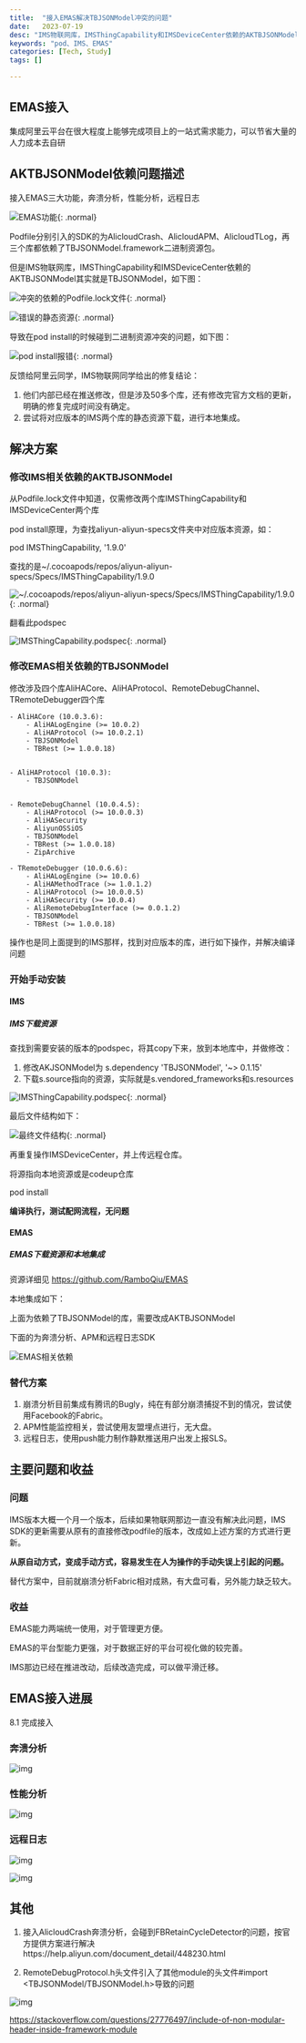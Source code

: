 ```yaml
---
title:  "接入EMAS解决TBJSONModel冲突的问题"
date:   2023-07-19
desc: "IMS物联网库，IMSThingCapability和IMSDeviceCenter依赖的AKTBJSONModel，同EMAS相关的三大功能，奔溃分析，性能分析，远程日志中依赖的TBJSONModel存在静态资源冲突的问题，利用取巧的方式，修改目标冲突的podspec，来达到避免问题的解决方案。"
keywords: "pod、IMS、EMAS"
categories: [Tech, Study]
tags: []

---
```


## **EMAS接入**

集成阿里云平台在很大程度上能够完成项目上的一站式需求能力，可以节省大量的人力成本去自研





## AKTBJSONModel依赖**问题描述**

接入EMAS三大功能，奔溃分析，性能分析，远程日志

![EMAS功能](/assets/img/study/2023-07-19-接入EMAS解决TBJSONModel冲突的问题.assets/3ad73333-774a-46e5-8fba-07b26b416fb1-20230815195946530.png){: .normal}

Podfile分别引入的SDK的为AlicloudCrash、AlicloudAPM、AlicloudTLog，再三个库都依赖了TBJSONModel.framework二进制资源包。

但是IMS物联网库，IMSThingCapability和IMSDeviceCenter依赖的AKTBJSONModel其实就是TBJSONModel，如下图：

![冲突的依赖的Podfile.lock文件](/assets/img/study/2023-07-19-接入EMAS解决TBJSONModel冲突的问题.assets/1b7b1e2b-f172-450d-958d-217b5ae8837a.jpg){: .normal}

![错误的静态资源](/assets/img/study/2023-07-19-接入EMAS解决TBJSONModel冲突的问题.assets/c56e9029-cbec-4d7c-b878-ecf3570ed9ac.jpg){: .normal}

导致在pod install的时候碰到二进制资源冲突的问题，如下图：

![pod install报错](/assets/img/study/2023-07-19-接入EMAS解决TBJSONModel冲突的问题.assets/8b9b4791-2e11-43c0-95c3-167b1157832d.png){: .normal}

反馈给阿里云同学，IMS物联网同学给出的修复结论：

1. 他们内部已经在推送修改，但是涉及50多个库，还有修改完官方文档的更新，明确的修复完成时间没有确定。
2. 尝试将对应版本的IMS两个库的静态资源下载，进行本地集成。

## **解决方案**

### **修改IMS相关依赖的AKTBJSONModel**

从Podfile.lock文件中知道，仅需修改两个库IMSThingCapability和IMSDeviceCenter两个库

pod install原理，为查找aliyun-aliyun-specs文件夹中对应版本资源，如：

pod IMSThingCapability, '1.9.0'

查找的是~/.cocoapods/repos/aliyun-aliyun-specs/Specs/IMSThingCapability/1.9.0

![~/.cocoapods/repos/aliyun-aliyun-specs/Specs/IMSThingCapability/1.9.0](/assets/img/study/2023-07-19-接入EMAS解决TBJSONModel冲突的问题.assets/87043bd54c3b4ec2975b3f088df9cb420019.png){: .normal}

翻看此podspec

![IMSThingCapability.podspec](/assets/img/study/2023-07-19-接入EMAS解决TBJSONModel冲突的问题.assets/f0514cf422484674a90b9f92332409000019.png){: .normal}



### **修改EMAS相关依赖的TBJSONModel**

修改涉及四个库AliHACore、AliHAProtocol、RemoteDebugChannel、TRemoteDebugger四个库

```
- AliHACore (10.0.3.6):
    - AliHALogEngine (>= 10.0.2)
    - AliHAProtocol (>= 10.0.2.1)
    - TBJSONModel
    - TBRest (>= 1.0.0.18)


- AliHAProtocol (10.0.3):
    - TBJSONModel


- RemoteDebugChannel (10.0.4.5):
    - AliHAProtocol (>= 10.0.0.3)
    - AliHASecurity
    - AliyunOSSiOS
    - TBJSONModel
    - TBRest (>= 1.0.0.18)
    - ZipArchive

- TRemoteDebugger (10.0.6.6):
    - AliHALogEngine (>= 10.0.6)
    - AliHAMethodTrace (>= 1.0.1.2)
    - AliHAProtocol (>= 10.0.0.5)
    - AliHASecurity (>= 10.0.4)
    - AliRemoteDebugInterface (>= 0.0.1.2)
    - TBJSONModel
    - TBRest (>= 1.0.0.18)
```

操作也是同上面提到的IMS那样，找到对应版本的库，进行如下操作，并解决编译问题



### **开始手动安装**

#### **IMS**

##### **IMS下载资源**

查找到需要安装的版本的podspec，将其copy下来，放到本地库中，并做修改：

1. 修改AKJSONModel为 s.dependency 'TBJSONModel', '~> 0.1.15'
2. 下载s.source指向的资源，实际就是s.vendored_frameworks和s.resources

![IMSThingCapability.podspec](/assets/img/study/2023-07-19-接入EMAS解决TBJSONModel冲突的问题.assets/22fb5c799c634b4e97e883eab6e602e20019.png){: .normal}

最后文件结构如下：

![最终文件结构](/assets/img/study/2023-07-19-接入EMAS解决TBJSONModel冲突的问题.assets/a2cc60d5243c46a09da2143ea40babc40019.png){: .normal}

再重复操作IMSDeviceCenter，并上传远程仓库。

将源指向本地资源或是codeup仓库

pod install

**编译执行，测试配网流程，无问题**

#### **EMAS**

##### **EMAS下载资源和本地集成**

资源详细见 https://github.com/RamboQiu/EMAS

本地集成如下：

上面为依赖了TBJSONModel的库，需要改成AKTBJSONModel

下面的为奔溃分析、APM和远程日志SDK

![EMAS相关依赖](/assets/img/study/2023-07-19-接入EMAS解决TBJSONModel冲突的问题.assets/2f68d78506a94392bd48a3394c3ee96e0019.png)

### **替代方案**

1. 崩溃分析目前集成有腾讯的Bugly，纯在有部分崩溃捕捉不到的情况，尝试使用Facebook的Fabric。
2. APM性能监控相关，尝试使用友盟埋点进行，无大盘。
3. 远程日志，使用push能力制作静默推送用户出发上报SLS。

## **主要问题和收益**

### **问题**

IMS版本大概一个月一个版本，后续如果物联网那边一直没有解决此问题，IMS SDK的更新需要从原有的直接修改podfile的版本，改成如上述方案的方式进行更新。

**从原自动方式，变成手动方式，容易发生在人为操作的手动失误上引起的问题。**

替代方案中，目前就崩溃分析Fabric相对成熟，有大盘可看，另外能力缺乏较大。

### **收益**

EMAS能力两端统一使用，对于管理更方便。

EMAS的平台型能力更强，对于数据正好的平台可视化做的较完善。

IMS那边已经在推进改动，后续改造完成，可以做平滑迁移。



## **EMAS接入进展**

8.1 完成接入

### **奔溃分析**

![img](/assets/img/study/2023-07-19-接入EMAS解决TBJSONModel冲突的问题.assets/b5b625b7143d488b86633252f16fb4550019.png)

### **性能分析**

![img](/assets/img/study/2023-07-19-接入EMAS解决TBJSONModel冲突的问题.assets/b4cd7939d72b4c87b778fb8c1f400a890019.png)

### **远程日志**

![img](/assets/img/study/2023-07-19-接入EMAS解决TBJSONModel冲突的问题.assets/7de59de1b4c94098bdf7af7134dfdf540019.png)

![img](/assets/img/study/2023-07-19-接入EMAS解决TBJSONModel冲突的问题.assets/12764f5d498d4e598ca8de92d319ad2b0019.png)







## **其他**

1. 接入AlicloudCrash奔溃分析，会碰到FBRetainCycleDetector的问题，按官方提供方案进行解决https://help.aliyun.com/document_detail/448230.html

2. RemoteDebugProtocol.h头文件引入了其他module的头文件#import <TBJSONModel/TBJSONModel.h>导致的问题

![img](/assets/img/study/2023-07-19-接入EMAS解决TBJSONModel冲突的问题.assets/4b047b23ca8e40119ff2da479183bbb50019.png)

https://stackoverflow.com/questions/27776497/include-of-non-modular-header-inside-framework-module


